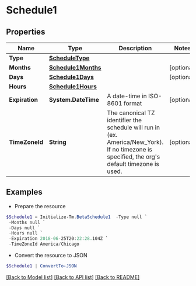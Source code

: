 # Schedule1
## Properties

Name | Type | Description | Notes
------------ | ------------- | ------------- | -------------
**Type** | [**ScheduleType**](ScheduleType.md) |  | 
**Months** | [**Schedule1Months**](Schedule1Months.md) |  | [optional] 
**Days** | [**Schedule1Days**](Schedule1Days.md) |  | [optional] 
**Hours** | [**Schedule1Hours**](Schedule1Hours.md) |  | 
**Expiration** | **System.DateTime** | A date-time in ISO-8601 format | [optional] 
**TimeZoneId** | **String** | The canonical TZ identifier the schedule will run in (ex. America/New_York).  If no timezone is specified, the org&#39;s default timezone is used. | [optional] 

## Examples

- Prepare the resource
```powershell
$Schedule1 = Initialize-Tm.BetaSchedule1  -Type null `
 -Months null `
 -Days null `
 -Hours null `
 -Expiration 2018-06-25T20:22:28.104Z `
 -TimeZoneId America/Chicago
```

- Convert the resource to JSON
```powershell
$Schedule1 | ConvertTo-JSON
```

[[Back to Model list]](../README.md#documentation-for-models) [[Back to API list]](../README.md#documentation-for-api-endpoints) [[Back to README]](../README.md)

